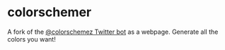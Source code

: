 # colorschemer

A fork of the [@colorschemez Twitter bot](https://twitter.com/colorschemez) as a webpage. Generate all the colors you want!
